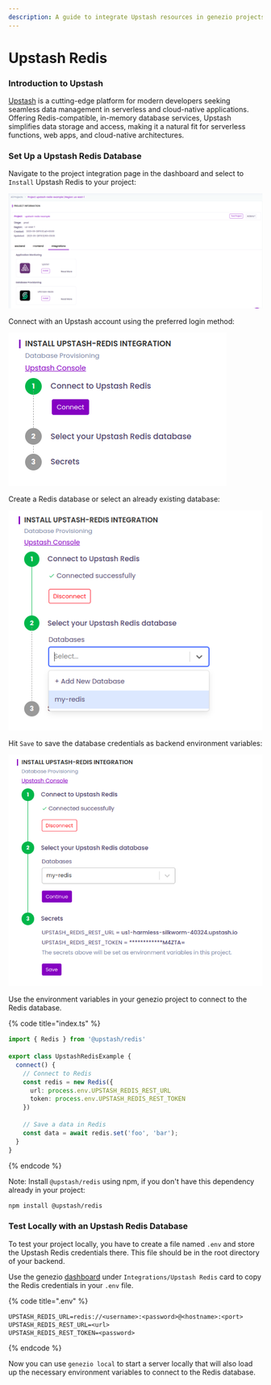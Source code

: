 ```yaml
---
description: A guide to integrate Upstash resources in genezio projects
---
```


# Upstash Redis

### Introduction to Upstash

[Upstash](https://upstash.com/?utm\_source=genezio+\&utm\_medium=documentation\&utm\_campaign=post) is a cutting-edge platform for modern developers seeking seamless data management in serverless and cloud-native applications. Offering Redis-compatible, in-memory database services, Upstash simplifies data storage and access, making it a natural fit for serverless functions, web apps, and cloud-native architectures.

### Set Up a Upstash Redis Database

Navigate to the project integration page in the dashboard and select to `Install` Upstash Redis to your project:

![](<../.gitbook/assets/image (39) (1).png>)

Connect with an Upstash account using the preferred login method:

![](<../.gitbook/assets/image (43) (1).png>)

Create a Redis database or select an already existing database:

![](<../.gitbook/assets/image (42) (1).png>)

Hit `Save` to save the database credentials as backend environment variables:

![](<../.gitbook/assets/image (44) (1).png>)

Use the environment variables in your genezio project to connect to the Redis database.

{% code title="index.ts" %}
```typescript
import { Redis } from '@upstash/redis'

export class UpstashRedisExample {
  connect() {
    // Connect to Redis
    const redis = new Redis({
      url: process.env.UPSTASH_REDIS_REST_URL
      token: process.env.UPSTASH_REDIS_REST_TOKEN
    })

    // Save a data in Redis    
    const data = await redis.set('foo', 'bar');
  }
}
```
{% endcode %}

Note: Install `@upstash/redis` using npm, if you don't have this dependency already in your project:

```bash
npm install @upstash/redis
```

### Test Locally with an Upstash Redis Database

To test your project locally, you have to create a file named `.env` and store the Upstash Redis credentials there. This file should be in the root directory of your backend.

Use the genezio [dashboard](https://app.genez.io) under `Integrations/Upstash Redis` card to copy the Redis credentials in your `.env` file.

{% code title=".env" %}
```
UPSTASH_REDIS_URL=redis://<username>:<password>@<hostname>:<port>
UPSTASH_REDIS_REST_URL=<url>
UPSTASH_REDIS_REST_TOKEN=<password>
```
{% endcode %}

Now you can use `genezio local` to start a server locally that will also load up the necessary environment variables to connect to the Redis database.
